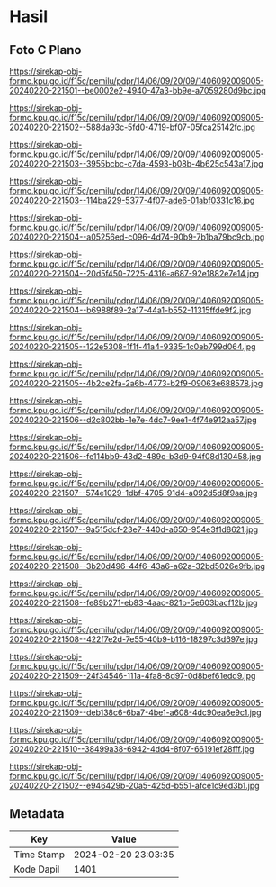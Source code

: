 # Hasil

## Foto C Plano

https://sirekap-obj-formc.kpu.go.id/f15c/pemilu/pdpr/14/06/09/20/09/1406092009005-20240220-221501--be0002e2-4940-47a3-bb9e-a7059280d9bc.jpg

https://sirekap-obj-formc.kpu.go.id/f15c/pemilu/pdpr/14/06/09/20/09/1406092009005-20240220-221502--588da93c-5fd0-4719-bf07-05fca25142fc.jpg

https://sirekap-obj-formc.kpu.go.id/f15c/pemilu/pdpr/14/06/09/20/09/1406092009005-20240220-221503--3955bcbc-c7da-4593-b08b-4b625c543a17.jpg

https://sirekap-obj-formc.kpu.go.id/f15c/pemilu/pdpr/14/06/09/20/09/1406092009005-20240220-221503--114ba229-5377-4f07-ade6-01abf0331c16.jpg

https://sirekap-obj-formc.kpu.go.id/f15c/pemilu/pdpr/14/06/09/20/09/1406092009005-20240220-221504--a05256ed-c096-4d74-90b9-7b1ba79bc9cb.jpg

https://sirekap-obj-formc.kpu.go.id/f15c/pemilu/pdpr/14/06/09/20/09/1406092009005-20240220-221504--20d5f450-7225-4316-a687-92e1882e7e14.jpg

https://sirekap-obj-formc.kpu.go.id/f15c/pemilu/pdpr/14/06/09/20/09/1406092009005-20240220-221504--b6988f89-2a17-44a1-b552-11315ffde9f2.jpg

https://sirekap-obj-formc.kpu.go.id/f15c/pemilu/pdpr/14/06/09/20/09/1406092009005-20240220-221505--122e5308-1f1f-41a4-9335-1c0eb799d064.jpg

https://sirekap-obj-formc.kpu.go.id/f15c/pemilu/pdpr/14/06/09/20/09/1406092009005-20240220-221505--4b2ce2fa-2a6b-4773-b2f9-09063e688578.jpg

https://sirekap-obj-formc.kpu.go.id/f15c/pemilu/pdpr/14/06/09/20/09/1406092009005-20240220-221506--d2c802bb-1e7e-4dc7-9ee1-4f74e912aa57.jpg

https://sirekap-obj-formc.kpu.go.id/f15c/pemilu/pdpr/14/06/09/20/09/1406092009005-20240220-221506--fe114bb9-43d2-489c-b3d9-94f08d130458.jpg

https://sirekap-obj-formc.kpu.go.id/f15c/pemilu/pdpr/14/06/09/20/09/1406092009005-20240220-221507--574e1029-1dbf-4705-91d4-a092d5d8f9aa.jpg

https://sirekap-obj-formc.kpu.go.id/f15c/pemilu/pdpr/14/06/09/20/09/1406092009005-20240220-221507--9a515dcf-23e7-440d-a650-954e3f1d8621.jpg

https://sirekap-obj-formc.kpu.go.id/f15c/pemilu/pdpr/14/06/09/20/09/1406092009005-20240220-221508--3b20d496-44f6-43a6-a62a-32bd5026e9fb.jpg

https://sirekap-obj-formc.kpu.go.id/f15c/pemilu/pdpr/14/06/09/20/09/1406092009005-20240220-221508--fe89b271-eb83-4aac-821b-5e603bacf12b.jpg

https://sirekap-obj-formc.kpu.go.id/f15c/pemilu/pdpr/14/06/09/20/09/1406092009005-20240220-221508--422f7e2d-7e55-40b9-b116-18297c3d697e.jpg

https://sirekap-obj-formc.kpu.go.id/f15c/pemilu/pdpr/14/06/09/20/09/1406092009005-20240220-221509--24f34546-111a-4fa8-8d97-0d8bef61edd9.jpg

https://sirekap-obj-formc.kpu.go.id/f15c/pemilu/pdpr/14/06/09/20/09/1406092009005-20240220-221509--deb138c6-6ba7-4be1-a608-4dc90ea6e9c1.jpg

https://sirekap-obj-formc.kpu.go.id/f15c/pemilu/pdpr/14/06/09/20/09/1406092009005-20240220-221510--38499a38-6942-4dd4-8f07-66191ef28fff.jpg

https://sirekap-obj-formc.kpu.go.id/f15c/pemilu/pdpr/14/06/09/20/09/1406092009005-20240220-221502--e946429b-20a5-425d-b551-afce1c9ed3b1.jpg


## Metadata

| Key        | Value               |
| ---------- | ------------------- |
| Time Stamp | 2024-02-20 23:03:35 |
| Kode Dapil | 1401                |



